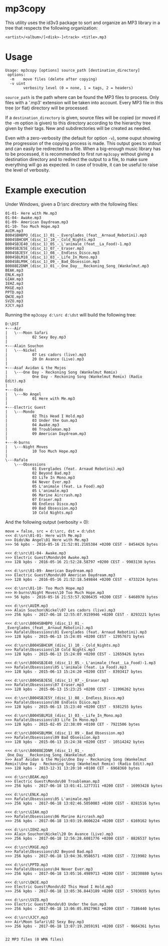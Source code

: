 # mp3copy

This utility uses the id3v3 package to sort and organize an MP3 library in a tree that respects the following organization:

```
<artist>/<album>/[<disk>-]<track> <title>.mp3
```

# Usage

```
Usage: mp3copy [options] source_path [destination_directory]
 options:
  -m    move files (delete after copying)
  -v uint
        verbosity level (0 = none, 1 = tags, 2 = headers)
```

`source_path` is the path where can be found the MP3 files to process. Only files with a '.mp3' extension will be taken into account.
Every MP3 file in this tree (or flat) directory will be processed.

If a `destination_directory` is given, source files will be copied (or moved if the -m option is given) to this directory according
to the hierarchy tree given by their tags. New <artist> and <album> subdirectories will be created as needed.

Even with a zero-verbosity (the default for option `-v`), some ouput showing the progression of the copying process is made.
This output goes to stdout and can easily be redirected to a file. When a big-enough music library has to be processed, it is
recommended to first run `mp3copy` without giving a destination directory and to redirect the output to a file, to make sure
everything will go as expected. In case of trouble, it can be useful to raise the level of verbosity.

# Example execution

Under Windows, given a D:\src directory with the following files:

```
01-01- Here with Me.mp3
01-04- Awake.mp3
01-09- American Daydream.mp3
01-10- Too Much Hope.mp3
AUIM.mp3
B004SBHBPO_(disc_1)_01_-_Everglades_(feat__Arnaud_Rebotini).mp3
B004SBHC6M_(disc_1)_10_-_Cold_Nights.mp3
B004SBJE40_(disc_1)_05_-_L'animale_(feat__La_Food)-1.mp3
B004SBJE5E_(disc_1)_07_-_Eraser.mp3
B004SBJE5Y_(disc_1)_08_-_Endless_Disco.mp3
B004SBLM18_(disc_1)_03_-_Life_In_Mono.mp3
B004SBLM9K_(disc_1)_09_-_Bad_Obsession.mp3
B0088E2DNM_(disc_1)_01_-_One_Day___Reckoning_Song_(Wankelmut.mp3
BEAK.mp3
ENLK.mp3
GIAH.mp3
IEHZ.mp3
MXGE.mp3
PPTD.mp3
QWJE.mp3
SVZO.mp3
XJCY.mp3
```

Running the `mp3copy d:\src d:\dst` will build the following tree:

```
D:\DST
+---Air
|   \---Moon Safari
|           02 Sexy Boy.mp3
|
+---Alain Souchon
|   \---Nickel
|           07 Les cadors (live).mp3
|           20 On Avance (Live).mp3
|
+---Asaf Avidan & the Mojos
|   \---One Day - Reckoning Song (Wankelmut Remix)
|           One Day - Reckoning Song (Wankelmut Remix) (Radio Edit).mp3
|
+---Dido
|   \---No Angel
|           01 Here with Me.mp3
|
+---Electric Guest
|   \---Mondo
|           02 This Head I Hold.mp3
|           03 Under the Gun.mp3
|           04 Awake.mp3
|           08 Troubleman.mp3
|           09 American Daydream.mp3
|
+---H-burns
|   \---Night Moves
|           10 Too Much Hope.mp3
|
\---Rafale
    \---Obsessions
            01 Everglades (feat. Arnaud Rebotini).mp3
            02 Beyond Bad.mp3
            03 Life In Mono.mp3
            04 Never Ever.mp3
            05 L'animale (feat. La Food).mp3
            05 L'animale.mp3
            06 Marine Aircrash.mp3
            07 Eraser.mp3
            08 Endless Disco.mp3
            09 Bad Obsession.mp3
            10 Cold Nights.mp3
```

And the following output (verbosity = 0):

```
move = false, src = d:\src, dst = d:\dst
<<< d:\src\01-01- Here with Me.mp3
>>> Dido\No Angel\01 Here with Me.mp3
>>> 56 kpbs - 2016-05-16 21:52:01.2165384 +0200 CEST - 8454426 bytes

<<< d:\src\01-04- Awake.mp3
>>> Electric Guest\Mondo\04 Awake.mp3
>>> 128 kpbs - 2016-05-16 21:52:28.58797 +0200 CEST - 9903130 bytes

<<< d:\src\01-09- American Daydream.mp3
>>> Electric Guest\Mondo\09 American Daydream.mp3
>>> 128 kpbs - 2016-05-16 21:52:18.549844 +0200 CEST - 4733224 bytes

<<< d:\src\01-10- Too Much Hope.mp3
>>> H-burns\Night Moves\10 Too Much Hope.mp3
>>> 56 kpbs - 2016-05-16 21:53:57.9286435 +0200 CEST - 6468970 bytes

<<< d:\src\AUIM.mp3
>>> Alain Souchon\Nickel\07 Les cadors (live).mp3
>>> 256 kpbs - 2017-06-18 12:55:07.9159946 +0200 CEST - 8293221 bytes

<<< d:\src\B004SBHBPO_(disc_1)_01_-_Everglades_(feat__Arnaud_Rebotini).mp3
>>> Rafale\Obsessions\01 Everglades (feat. Arnaud Rebotini).mp3
>>> 128 kpbs - 2015-06-13 15:24:05 +0200 CEST - 12957671 bytes

<<< d:\src\B004SBHC6M_(disc_1)_10_-_Cold_Nights.mp3
>>> Rafale\Obsessions\10 Cold Nights.mp3
>>> 128 kpbs - 2015-06-13 15:24:09 +0200 CEST - 12659426 bytes

<<< d:\src\B004SBJE40_(disc_1)_05_-_L'animale_(feat__La_Food)-1.mp3
>>> Rafale\Obsessions\05 L'animale (feat. La Food).mp3
>>> 128 kpbs - 2015-06-13 15:24:20 +0200 CEST - 8393417 bytes

<<< d:\src\B004SBJE5E_(disc_1)_07_-_Eraser.mp3
>>> Rafale\Obsessions\07 Eraser.mp3
>>> 128 kpbs - 2015-06-13 15:23:25 +0200 CEST - 11996262 bytes

<<< d:\src\B004SBJE5Y_(disc_1)_08_-_Endless_Disco.mp3
>>> Rafale\Obsessions\08 Endless Disco.mp3
>>> 128 kpbs - 2015-06-13 15:23:40 +0200 CEST - 9381255 bytes

<<< d:\src\B004SBLM18_(disc_1)_03_-_Life_In_Mono.mp3
>>> Rafale\Obsessions\03 Life In Mono.mp3
>>> 128 kpbs - 2015-02-05 22:38:09 +0100 CET - 7921506 bytes

<<< d:\src\B004SBLM9K_(disc_1)_09_-_Bad_Obsession.mp3
>>> Rafale\Obsessions\09 Bad Obsession.mp3
>>> 128 kpbs - 2015-06-13 15:24:38 +0200 CEST - 10514242 bytes

<<< d:\src\B0088E2DNM_(disc_1)_01_-_One_Day___Reckoning_Song_(Wankelmut.mp3
>>> Asaf Avidan & the Mojos\One Day - Reckoning Song (Wankelmut Remix)\One Day - Reckoning Song (Wankelmut Remix) (Radio Edit).mp3
>>> 128 kpbs - 2013-12-31 13:20:10 +0100 CET - 6968360 bytes

<<< d:\src\BEAK.mp3
>>> Electric Guest\Mondo\08 Troubleman.mp3
>>> 256 kpbs - 2017-06-18 13:01:41.1277311 +0200 CEST - 16993428 bytes

<<< d:\src\ENLK.mp3
>>> Rafale\Obsessions\05 L'animale.mp3
>>> 256 kpbs - 2017-06-18 13:02:46.5050003 +0200 CEST - 8281516 bytes

<<< d:\src\GIAH.mp3
>>> Rafale\Obsessions\06 Marine Aircrash.mp3
>>> 256 kpbs - 2017-06-18 13:03:19.0606224 +0200 CEST - 6169162 bytes

<<< d:\src\IEHZ.mp3
>>> Alain Souchon\Nickel\20 On Avance (Live).mp3
>>> 256 kpbs - 2017-06-18 12:56:28.6081776 +0200 CEST - 8826537 bytes

<<< d:\src\MXGE.mp3
>>> Rafale\Obsessions\02 Beyond Bad.mp3
>>> 256 kpbs - 2017-06-18 13:04:36.9586571 +0200 CEST - 7219902 bytes

<<< d:\src\PPTD.mp3
>>> Rafale\Obsessions\04 Never Ever.mp3
>>> 256 kpbs - 2017-06-18 13:05:16.4989713 +0200 CEST - 10230880 bytes

<<< d:\src\QWJE.mp3
>>> Electric Guest\Mondo\02 This Head I Hold.mp3
>>> 256 kpbs - 2017-06-18 13:05:36.8443189 +0200 CEST - 5703655 bytes

<<< d:\src\SVZO.mp3
>>> Electric Guest\Mondo\03 Under the Gun.mp3
>>> 256 kpbs - 2017-06-18 13:06:05.8927963 +0200 CEST - 7186440 bytes

<<< d:\src\XJCY.mp3
>>> Air\Moon Safari\02 Sexy Boy.mp3
>>> 256 kpbs - 2017-06-18 13:07:19.2059191 +0200 CEST - 9664361 bytes


22 MP3 files (0 WMA files)
```
